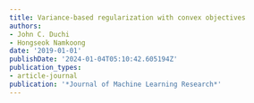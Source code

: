 ```yaml
---
title: Variance-based regularization with convex objectives
authors:
- John C. Duchi
- Hongseok Namkoong
date: '2019-01-01'
publishDate: '2024-01-04T05:10:42.605194Z'
publication_types:
- article-journal
publication: '*Journal of Machine Learning Research*'
---
```

